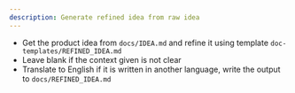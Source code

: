 ```yaml
---
description: Generate refined idea from raw idea
---
```


- Get the product idea from `docs/IDEA.md` and refine it using template `doc-templates/REFINED_IDEA.md`
- Leave blank if the context given is not clear
- Translate to English if it is written in another language, write the output to `docs/REFINED_IDEA.md`